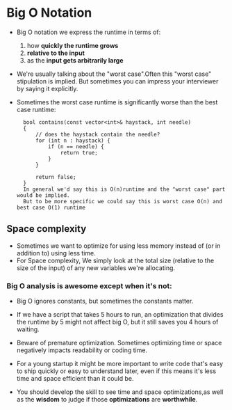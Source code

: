 # Big O Notation

- Big O notation we express the runtime in terms of:

  1. how **quickly the runtime grows**
  2. **relative to the input**
  3. as the **input gets arbitrarily large**

- We're usually talking about the "worst case".Often this "worst case" stipulation is implied. But sometimes you can impress your interviewer by saying it explicitly.

- Sometimes the worst case runtime is significantly worse than the best case runtime:

        bool contains(const vector<int>& haystack, int needle)
        {
            // does the haystack contain the needle?
            for (int n : haystack) {
                if (n == needle) {
                    return true;
                }
            }

            return false;
        }
        In general we'd say this is O(n)runtime and the "worst case" part would be implied.
        But to be more specific we could say this is worst case O(n) and best case O(1) runtime

## Space complexity

- Sometimes we want to optimize for using less memory instead of (or in addition to) using less time.
- For Space complexity, We simply look at the total size (relative to the size of the input) of any new variables we're allocating.

### Big O analysis is awesome except when it's not:

- Big O ignores constants, but sometimes the constants matter.
- If we have a script that takes 5 hours to run, an optimization that divides the runtime by 5 might not affect big O, but it still saves you 4 hours of waiting.

- Beware of premature optimization. Sometimes optimizing time or space negatively impacts readability or coding time.
- For a young startup it might be more important to write code that's easy to ship quickly or easy to understand later, even if this means it's less time and space efficient than it could be.

- You should develop the skill to see time and space optimizations,as well as the **wisdom** to judge if those **optimizations** are **worthwhile**.
